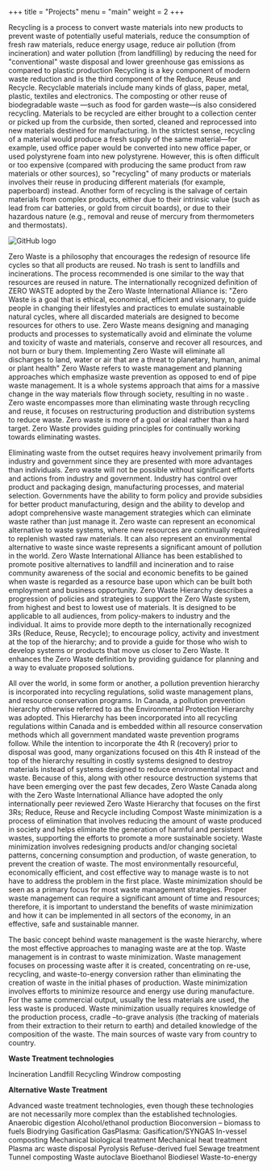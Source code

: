 +++
title = "Projects"
menu = "main"
weight = 2
+++

Recycling is a process to convert  waste materials into new products to prevent waste of potentially useful materials, reduce the consumption of fresh raw materials, reduce energy usage, reduce air pollution (from incineration) and water pollution (from landfilling) by reducing the need for "conventional" waste disposal and lower greenhouse gas emissions as compared to plastic production
 Recycling is a key component of modern waste reduction and is the third component of the Reduce, Reuse and Recycle.
Recyclable materials include many kinds of glass, paper, metal, plastic, textiles and electronics. The composting or other reuse of biodegradable waste —such as food for garden waste—is also considered  recycling.
 Materials to be recycled are either brought to a collection center or picked up from the curbside, then sorted, cleaned and reprocessed into new materials destined for manufacturing.
In the strictest sense, recycling of a material would produce a fresh supply of the same material—for example, used office paper would be converted into new office paper, or used polystyrene foam into new polystyrene. However, this is often difficult or too expensive (compared with producing the same product from raw materials or other sources), so "recycling" of many products or materials involves their reuse in producing different materials (for example, paperboard) instead. Another form of recycling is the salvage of certain materials from complex products, either due to their intrinsic value (such as lead from car batteries, or gold from circuit boards), or due to their hazardous nature (e.g., removal and reuse of mercury from thermometers and thermostats).

![GitHub logo](/images/lixourbano2.jpg)

Zero Waste is a philosophy that encourages the redesign of resource life cycles so that all products are reused. No trash is sent to landfills and incinerations. The process recommended is one similar to the way that resources are reused in nature. The internationally recognized definition of ZERO WASTE adopted by the Zero Waste International Alliance is:
"Zero Waste is a goal that is ethical, economical, efficient and visionary, to guide people in changing their lifestyles and practices to emulate sustainable natural cycles, where all discarded materials are designed to become resources for others to use.
Zero Waste means designing and managing products and processes to systematically avoid and eliminate the volume and toxicity of waste and materials, conserve and recover all resources, and not burn or bury them.
Implementing Zero Waste will eliminate all discharges to land, water or air that are a threat to planetary, human, animal or plant health"
Zero Waste refers to waste management and planning approaches which emphasize waste prevention as opposed to end of pipe waste management. It is a whole systems approach that aims for a massive change in the way materials flow through society, resulting in no waste .  Zero waste encompasses more than eliminating waste through recycling and reuse, it focuses on restructuring production and distribution systems to reduce waste. Zero waste is more of a goal or ideal rather than a hard target.
Zero Waste provides guiding principles for continually working towards eliminating wastes.

Eliminating waste from the outset requires heavy involvement primarily from industry and government since they are presented with more advantages than individuals. Zero waste will not be possible without significant efforts and actions from industry and government. Industry has control over product and packaging design, manufacturing processes, and material selection. Governments have the ability to form policy and provide subsidies for better product manufacturing, design and the ability to develop and adopt comprehensive waste management strategies which can eliminate waste rather than just manage it.
Zero waste can represent an economical alternative to waste systems, where new resources are continually required to replenish wasted raw materials. It can also represent an environmental alternative to waste since waste represents a significant amount of pollution in the world.
Zero Waste International Alliance has been established to promote positive alternatives to landfill and incineration and to raise community awareness of the social and economic benefits to be gained when waste is regarded as a resource base upon which can be built both employment and business opportunity.
Zero Waste Hierarchy describes a progression of policies and strategies to support the Zero Waste system, from highest and best to lowest use of materials. It is designed to be applicable to all audiences, from policy-makers to industry and the individual. It aims to provide more depth to the internationally recognized 3Rs (Reduce, Reuse, Recycle); to encourage policy, activity and investment at the top of the hierarchy; and to provide a guide for those who wish to develop systems or products that move us closer to Zero Waste. It enhances the Zero Waste definition by providing guidance for planning and a way to evaluate proposed solutions.


All over the world, in some form or another, a pollution prevention hierarchy is incorporated into recycling regulations, solid waste management plans, and resource conservation programs. In Canada, a pollution prevention hierarchy otherwise referred to as the Environmental Protection Hierarchy was adopted. This Hierarchy has been incorporated into all recycling regulations within Canada and is embedded within all resource conservation methods which all government mandated waste prevention programs follow. While the intention to incorporate the 4th R (recovery) prior to disposal was good, many organizations focused on this 4th R instead of the top of the hierarchy resulting in costly systems designed to destroy materials instead of systems designed to reduce environmental impact and waste. Because of this, along with other resource destruction systems that have been emerging over the past few decades, Zero Waste Canada along with the Zero Waste International Alliance have adopted the only internationally peer reviewed Zero Waste Hierarchy that focuses on the first 3Rs; Reduce, Reuse and Recycle including Compost
Waste minimization is a process of elimination that involves reducing the amount of waste produced in society and helps eliminate the generation of harmful and persistent wastes, supporting the efforts to promote a more sustainable society. Waste minimization involves redesigning products and/or changing societal patterns, concerning  consumption and production, of waste generation, to prevent the creation of waste.
The most environmentally resourceful, economically efficient, and cost effective way to manage waste is to not have to address the problem in the first place. Waste minimization should be seen as a primary focus for most waste management strategies. Proper waste management can require a significant amount of time and resources; therefore, it is important to understand the benefits of waste minimization and how it can be implemented in all sectors of the economy, in an effective, safe and sustainable manner.

The basic concept behind waste management is the waste hierarchy, where the most effective approaches to managing waste are at the top. Waste management is in contrast to waste minimization. Waste management focuses on processing waste after it is created, concentrating on re-use, recycling, and waste-to-energy conversion rather than eliminating the creation of waste in the initial phases of production. Waste minimization involves efforts to minimize  resource and  energy use during manufacture. For the same commercial output, usually the less materials are used, the less waste is produced. Waste minimization usually requires knowledge of the production process, cradle –to-grave analysis (the tracking of materials from their extraction to their return to earth) and detailed knowledge of the composition of the waste.
The main sources of waste vary from country to country.

__Waste Treatment technologies__

Incineration
Landfill
Recycling
Windrow composting


__Alternative Waste Treatment__

 Advanced waste treatment technologies, even though these technologies are not necessarily more complex than the established technologies.
 Anaerobic digestion
Alcohol/ethanol production
Bioconversion – biomass to fuels
Biodrying
Gasification
GasPlasma: Gasification/SYNGAS
In-vessel composting
Mechanical biological treatment
Mechanical heat treatment
Plasma arc waste disposal
Pyrolysis
Refuse-derived fuel
Sewage treatment
Tunnel composting
Waste autoclave
Bioethanol
Biodiesel
Waste-to-energy
